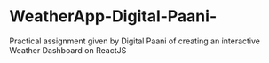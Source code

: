 # WeatherApp-Digital-Paani-
 Practical assignment given by Digital Paani of creating an  interactive Weather Dashboard on ReactJS 
